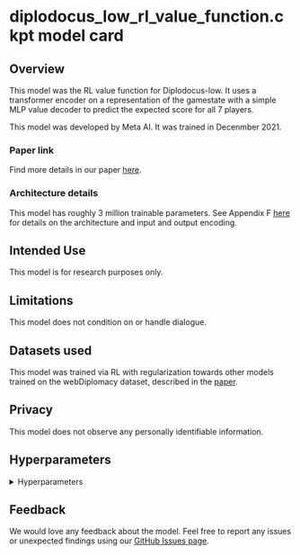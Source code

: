 # diplodocus_low_rl_value_function.ckpt model card

## Overview

This model was the RL value function for Diplodocus-low. It uses a transformer encoder on a representation of the gamestate with a simple MLP value decoder to predict the expected score for all 7 players.

This model was developed by Meta AI. It was trained in Decenmber 2021.

### Paper link

Find more details in our paper [here](https://arxiv.org/abs/2210.05492).

### Architecture details

This model has roughly 3 million trainable parameters. See Appendix F [here](https://arxiv.org/abs/2210.05492) for details on the architecture and input and output encoding.

## Intended Use

This model is for research purposes only.

## Limitations

This model does not condition on or handle dialogue.

## Datasets used

This model was trained via RL with regularization towards other models trained on the webDiplomacy dataset, described in the [paper](https://arxiv.org/abs/2210.05492).

## Privacy

This model does not observe any personally identifiable information.

## Hyperparameters
<details>
<summary> Hyperparameters </summary>

 - `lstm_dropout`: `0.0`
 - `lstm_layers`: `2`
 - `featurize_output`: `True`
 - `relfeat_output`: `True`
 - `featurize_prev_orders`: `True`
 - `value_softmax`: `True`
 - `encoder`: `{'transformer': {'num_heads': 8, 'ff_channels': 224, 'num_blocks': 10, 'dropout': 0.0, 'activation': 'gelu'}}`
 - `inter_emb_size`: `112`
 - `input_version`: `3`
 - `training_permute_powers`: `True`
 - `use_v2_dipnet`: `True`
 - `num_scoring_systems`: `2`
 - `has_policy`: `True`
 - `has_value`: `False`
 - `use_year`: `True`
 - `critic_weight`: `1.0`
- `optimizer.grad_clip`: `0.5`
- `optimizer.warmup_epochs`: `100`
- `optimizer.adam.lr`: `0.0001`
- `discounting`: `1.0`
- `model_path`: `models/nopress_human_imitation_for_rl_1.ckpt`
- `value_model_path`: `models/nopress_human_imitation_for_rl_1.ckpt`
- `search_rollout.agent.searchbot.n_rollouts`: `256`
- `search_rollout.agent.bqre1p.base_searchbot_cfg.use_final_iter`: `False`
- `search_rollout.agent.bqre1p.base_searchbot_cfg.plausible_orders_cfg.n_plausible_orders`: `50`
- `search_rollout.agent.bqre1p.base_searchbot_cfg.plausible_orders_cfg.max_actions_units_ratio`: `6.0`
- `search_rollout.agent.bqre1p.base_searchbot_cfg.plausible_orders_cfg.req_size`: `250`
- `search_rollout.agent.bqre1p.base_searchbot_cfg.qre`: `{'eta': 10.0, 'target_pi': 'BLUEPRINT'}`
- `search_rollout.agent.bqre1p.base_searchbot_cfg.rollouts_cfg.year_spring_prob_of_ending`: `1901,0;1909,0.2;1914,0.4`
- `search_rollout.agent.bqre1p.base_searchbot_cfg.half_precision`: `True`
- `search_rollout.agent.bqre1p.num_player_types`: `2`
- `search_rollout.agent.bqre1p.agent_type`: `1`
- `search_rollout.agent.bqre1p.player_types`: `{'log_uniform': {'min_lambda': 0.0001, 'max_lambda': 0.1}}`
- `search_rollout.agent.bqre1p.player_types.policies.model_path`: `models/nopress_human_imitation_for_rl_2.ckpt`
- `search_rollout.num_workers_per_gpu`: `8`
- `search_rollout.chunk_length`: `128`
- `search_rollout.batch_size`: `8`
- `search_rollout.extra_params.explore_eps`: `0.10000000149011612`
- `search_rollout.extra_params.independent_explore`: `True`
- `search_rollout.extra_params.use_trained_policy`: `True`
- `search_rollout.extra_params.do`: `{'max_iters': 14, 'min_diff': 0.03999999910593033, 'min_diff_percentage': 10.0, 'max_op_actions': 10, 'use_exact_op_policy': False, 'shuffle_powers': True, 'generation': {'max_actions': 1000, 'base_strategy_model': {}, 'local_uniform': {'num_base_actions': 5, 'use_search_policy': True, 'fix_uncoordinated_base': True, 'with_holes': True}}}`
- `search_rollout.extra_params.explore_s1901m_eps`: `0.0`
- `search_rollout.extra_params.explore_f1901m_eps`: `0.0`
- `search_rollout.extra_params.run_do_prob`: `0.10000000149011612`
- `search_rollout.extra_params.use_ev_targets`: `True`
- `search_rollout.extra_params.use_trained_value`: `True`
- `search_rollout.extra_params.sample_game_json_phases`: `False`
- `search_rollout.buffer.capacity`: `10000`
- `search_rollout.enforce_train_gen_ratio`: `6.0`
- `search_rollout.draw_on_stalemate_years`: `3`
- `search_policy_weight`: `0.10000000149011612`
- `bootstrap_offline_targets`: `True`
- `num_train_gpus`: `4`
- `use_distributed_data_parallel`: `True`
- `launcher.slurm.num_gpus`: `512`
</details>




## Feedback

We would love any feedback about the model. Feel free to report any issues or unexpected findings using our [GitHub Issues page](https://github.com/facebookresearch/diplomacy_cicero/issues).
